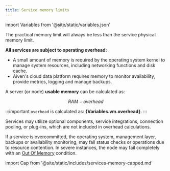 ```yaml
---
title: Service memory limits
---
```


import Variables from '@site/static/variables.json'

The practical memory limit will always be less than the service physical
memory limit.

**All services are subject to operating overhead:**

-   A small amount of memory is required by the operating system kernel
    to manage system resources, including networking functions and disk
    cache.
-   Aiven\'s cloud data platform requires memory to monitor
    availability, provide metrics, logging and manage backups.

A server (or node) **usable memory** can be calculated as:

$$
{ RAM - overhead }
$$

:::important
`overhead` is calculated as: **{Variables.vm.overhead}**.
:::

Services may utilize optional components, service integrations,
connection pooling, or plug-ins, which are not included in overhead
calculations.

If a service is overcommitted, the operating system, management layer,
backups or availability monitoring, may fail status checks or operations
due to resource contention. In severe instances, the node may fail
completely with an
[Out Of Memory](out-of-memory-conditions)
condition.

import Cap from '@site/static/includes/services-memory-capped.md'

<Cap/>
